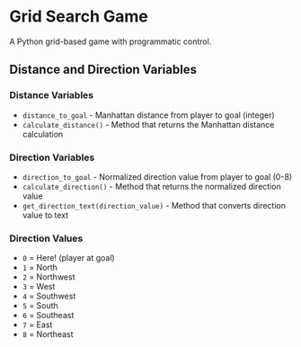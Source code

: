# Grid Search Game

A Python grid-based game with programmatic control.

## Distance and Direction Variables

### Distance Variables
- `distance_to_goal` - Manhattan distance from player to goal (integer)
- `calculate_distance()` - Method that returns the Manhattan distance calculation

### Direction Variables  
- `direction_to_goal` - Normalized direction value from player to goal (0-8)
- `calculate_direction()` - Method that returns the normalized direction value
- `get_direction_text(direction_value)` - Method that converts direction value to text

### Direction Values
- `0` = Here! (player at goal)
- `1` = North
- `2` = Northwest
- `3` = West  
- `4` = Southwest
- `5` = South
- `6` = Southeast
- `7` = East
- `8` = Northeast 